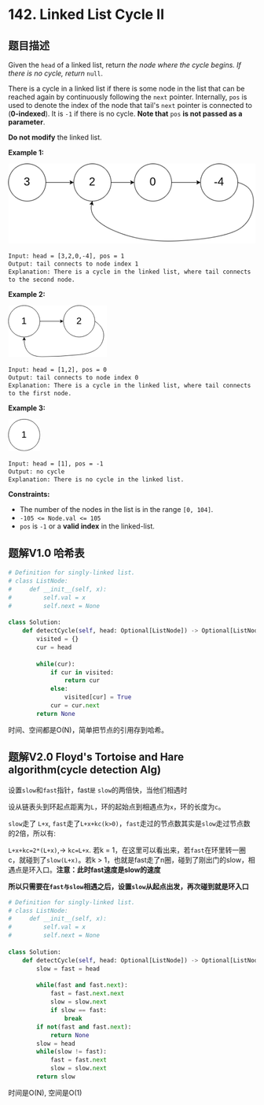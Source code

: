 # 142. Linked List Cycle II

## 题目描述

Given the `head` of a linked list, return *the node where the cycle begins. If there is no cycle, return* `null`.

There is a cycle in a linked list if there is some node in the list that can be reached again by continuously following the `next` pointer. Internally, `pos` is used to denote the index of the node that tail's `next` pointer is connected to (**0-indexed**). It is `-1` if there is no cycle. **Note that** `pos` **is not passed as a parameter**.

**Do not modify** the linked list.

 

**Example 1:**

<img src="./142-Linked_List_CycleII.assets/circularlinkedlist.png" alt="img" />

```
Input: head = [3,2,0,-4], pos = 1
Output: tail connects to node index 1
Explanation: There is a cycle in the linked list, where tail connects to the second node.
```

**Example 2:**

<img src="./142-Linked_List_CycleII.assets/circularlinkedlist_test2.png" alt="img" />

```
Input: head = [1,2], pos = 0
Output: tail connects to node index 0
Explanation: There is a cycle in the linked list, where tail connects to the first node.
```

**Example 3:**

<img src="./142-Linked_List_CycleII.assets/circularlinkedlist_test3.png" alt="img" />

```
Input: head = [1], pos = -1
Output: no cycle
Explanation: There is no cycle in the linked list.
```

 

**Constraints:**

- The number of the nodes in the list is in the range `[0, 104]`.
- `-105 <= Node.val <= 105`
- `pos` is `-1` or a **valid index** in the linked-list.



## 题解V1.0 哈希表

```python
# Definition for singly-linked list.
# class ListNode:
#     def __init__(self, x):
#         self.val = x
#         self.next = None

class Solution:
    def detectCycle(self, head: Optional[ListNode]) -> Optional[ListNode]:
        visited = {}
        cur = head

        while(cur):
            if cur in visited:
                return cur
            else:
                visited[cur] = True
            cur = cur.next
        return None
```

时间、空间都是O(N)，简单把节点的引用存到哈希。



## 题解V2.0 Floyd's Tortoise and Hare algorithm(cycle detection Alg)

设置`slow`和`fast`指针，fast`是` `slow`的两倍快，当他们相遇时

设从链表头到环起点距离为`L`，环的起始点到相遇点为`x`，环的长度为`c`。

`slow`走了 `L+x`, `fast`走了`L+x+kc(k>0)`，`fast`走过的节点数其实是`slow`走过节点数的2倍，所以有:

`L+x+kc=2*(L+x)`,-> `kc=L+x`. 若k = 1，在这里可以看出来，若`fast`在环里转一圈c，就碰到了`slow(L+x)`。若k > 1，也就是fast走了n圈，碰到了刚出门的slow，相遇点是环入口。**注意：此时fast速度是slow的速度**

**所以只需要在`fast与slow`相遇之后，设置`slow`从起点出发，再次碰到就是环入口**



```python
# Definition for singly-linked list.
# class ListNode:
#     def __init__(self, x):
#         self.val = x
#         self.next = None

class Solution:
    def detectCycle(self, head: Optional[ListNode]) -> Optional[ListNode]:
        slow = fast = head

        while(fast and fast.next):
            fast = fast.next.next
            slow = slow.next
            if slow == fast:
                break
        if not(fast and fast.next):
            return None
        slow = head
        while(slow != fast):
            fast = fast.next
            slow = slow.next
        return slow
```

时间是O(N), 空间是O(1)

